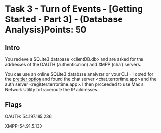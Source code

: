 # Task 3 - Turn of Events - [Getting Started - Part 3] - (Database Analysis)Points: 50

## Intro 

You recieve a SQLite3 database <clientDB.db> and are asked for the addresses of the OAUTH (authentication) and XMPP (chat) servers. 

You can use an online SQLite3 database analyzer or your CLI - I opted for the [prettier option](https://dbhub.io) and found the chat server <chat.terrortime.app> and the auth server <register.terrortime.app>. I then proceeded to use Mac's Network Utility to traceroute the IP addresses. 

## Flags 

OAUTH: 54.197.185.236

XMPP: 54.91.5.130

